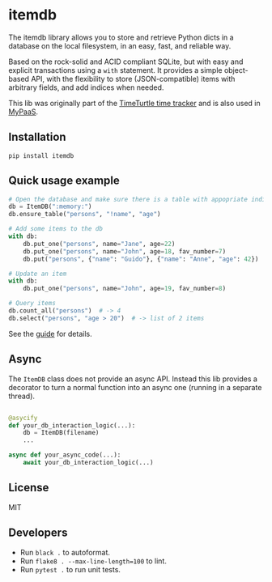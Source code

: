 # itemdb

The itemdb library allows you to store and retrieve Python dicts in a
database on the local filesystem, in an easy, fast, and reliable way.

Based on the rock-solid and ACID compliant SQLite, but with easy and
explicit transactions using a ``with`` statement. It provides a simple
object-based API, with the flexibility to store (JSON-compatible) items
with arbitrary fields, and add indices when needed.

This lib was originally part of the [TimeTurtle time tracker](https://timeturtle.app)
and is also used in [MyPaaS](https://github.com/almarklein/mypaas).


## Installation

```
pip install itemdb
```


## Quick usage example

```py
# Open the database and make sure there is a table with appopriate indices
db = ItemDB(":memory:")
db.ensure_table("persons", "!name", "age")

# Add some items to the db
with db:
    db.put_one("persons", name="Jane", age=22)
    db.put_one("persons", name="John", age=18, fav_number=7)
    db.put("persons", {"name": "Guido"}, {"name": "Anne", "age": 42})

# Update an item
with db:
    db.put_one("persons", name="John", age=19, fav_number=8)

# Query items
db.count_all("persons")  # -> 4
db.select("persons", "age > 20")  # -> list of 2 items
```

See the [guide](https://itemdb.readthedocs.io) for details.


## Async

The `ItemDB` class does not provide an async API. Instead this lib
provides a decorator to turn a normal function into an async one
(running in a separate thread).

```py

@asycify
def your_db_interaction_logic(...):
    db = ItemDB(filename)
    ...

async def your_async_code(...):
    await your_db_interaction_logic(...)
```


## License

MIT


## Developers

* Run `black .` to autoformat.
* Run `flake8 . --max-line-length=100` to lint.
* Run `pytest .` to run unit tests.
